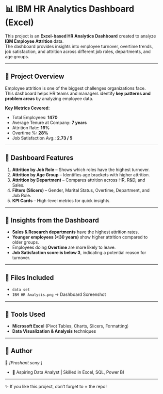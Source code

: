 # 📊 IBM HR Analytics Dashboard (Excel)

This project is an **Excel-based HR Analytics Dashboard** created to analyze **IBM Employee Attrition** data.  
The dashboard provides insights into employee turnover, overtime trends, job satisfaction, and attrition across different job roles, departments, and age groups.

---

## 🔹 Project Overview
Employee attrition is one of the biggest challenges organizations face.  
This dashboard helps HR teams and managers identify **key patterns and problem areas** by analyzing employee data.

**Key Metrics Covered:**
- Total Employees: **1470**
- Average Tenure at Company: **7 years**
- Attrition Rate: **16%**
- Overtime %: **28%**
- Job Satisfaction Avg.: **2.73 / 5**

---

## 🔹 Dashboard Features
1. **Attrition by Job Role** – Shows which roles have the highest turnover.
2. **Attrition by Age Group** – Identifies age brackets with higher attrition.
3. **Attrition by Department** – Compares attrition across HR, R&D, and Sales.
4. **Filters (Slicers)** – Gender, Marital Status, Overtime, Department, and Job Role.
5. **KPI Cards** – High-level metrics for quick insights.

---

## 🔹 Insights from the Dashboard
- **Sales & Research departments** have the highest attrition rates.  
- **Younger employees (<30 years)** show higher attrition compared to older groups.  
- Employees doing **Overtime** are more likely to leave.  
- **Job Satisfaction score is below 3**, indicating a potential reason for turnover.

---

## 🔹 Files Included
- `data set`  
- `IBM HR Analysis.png` → Dashboard Screenshot  

---

## 🔹 Tools Used
- **Microsoft Excel** (Pivot Tables, Charts, Slicers, Formatting)  
- **Data Visualization & Analysis** techniques  

---

## 📢 Author
👤 *[Prashant sony ]*  
- 💼 Aspiring Data Analyst | Skilled in Excel, SQL, Power BI  
  

---


✨ If you like this project, don’t forget to ⭐ the repo!  
